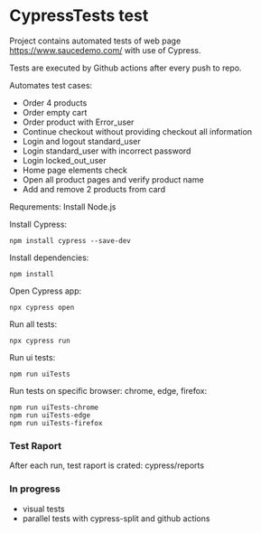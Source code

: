 # CypressTests test

Project contains automated tests of web page https://www.saucedemo.com/ with use of Cypress.

Tests are executed by Github actions after every push to repo.

Automates test cases:
- Order 4 products
- Order empty cart
- Order product with Error_user
- Continue checkout without providing checkout all information
- Login and logout standard_user
- Login standard_user with incorrect password
- Login locked_out_user
- Home page elements check
- Open all product pages and verify product name
- Add and remove 2 products from card

Requrements:
Install Node.js

Install Cypress:

```
npm install cypress --save-dev
```

Install dependencies:

```
npm install
```
Open Cypress app:
```
npx cypress open
```

Run all tests:

```
npx cypress run
```
Run ui tests:
```
npm run uiTests
```

Run tests on specific browser: chrome, edge, firefox:
```
npm run uiTests-chrome
npm run uiTests-edge
npm run uiTests-firefox
```

### Test Raport
After each run, test raport is crated: cypress/reports

### In progress
- visual tests
- parallel tests with cypress-split and github actions

